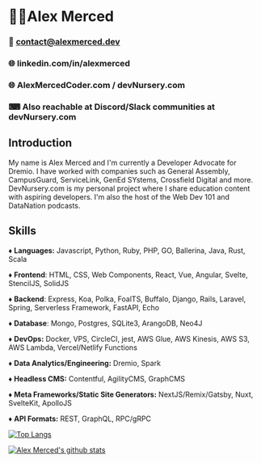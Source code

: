 # 👨‍🦱Alex Merced
### 📧 contact@alexmerced.dev
### 🌐 linkedin.com/in/alexmerced
### 🌐 AlexMercedCoder.com / devNursery.com
### ⌨ Also reachable at Discord/Slack communities at devNursery.com

## Introduction

My name is Alex Merced and I'm currently a Developer Advocate for Dremio. I have worked with companies such as General Assembly, CampusGuard, ServiceLink, GenEd SYstems, Crossfield Digital and more. DevNursery.com is my personal project where I share education content with aspiring developers. I'm also the host of the Web Dev 101 and DataNation podcasts.

## Skills

♦ **Languages:** Javascript, Python, Ruby, PHP, GO, Ballerina, Java, Rust, Scala

♦ **Frontend**: HTML, CSS, Web Components, React, Vue, Angular, Svelte, StencilJS, SolidJS

♦ **Backend**: Express, Koa, Polka, FoalTS, Buffalo, Django, Rails, Laravel, Spring, Serverless Framework, FastAPI, Echo

♦ **Database**: Mongo, Postgres, SQLite3, ArangoDB, Neo4J

♦ **DevOps:** Docker, VPS, CircleCI, jest, AWS Glue, AWS Kinesis, AWS S3, AWS Lambda, Vercel/Netlify Functions

♦ **Data Analytics/Engineering:** Dremio, Spark

♦ **Headless CMS:** Contentful, AgilityCMS, GraphCMS

♦ **Meta Frameworks/Static Site Generators:** NextJS/Remix/Gatsby, Nuxt, SvelteKit, ApolloJS

♦ **API Formats:** REST, GraphQL, RPC/gRPC

[![Top Langs](https://github-readme-stats.vercel.app/api/top-langs/?username=alexmercedcoder&theme=dark)](https://github.com/anuraghazra/github-readme-stats)

[![Alex Merced's github stats](https://github-readme-stats.vercel.app/api?username=alexmercedcoder&theme=dark)](https://github.com/anuraghazra/github-readme-stats)


